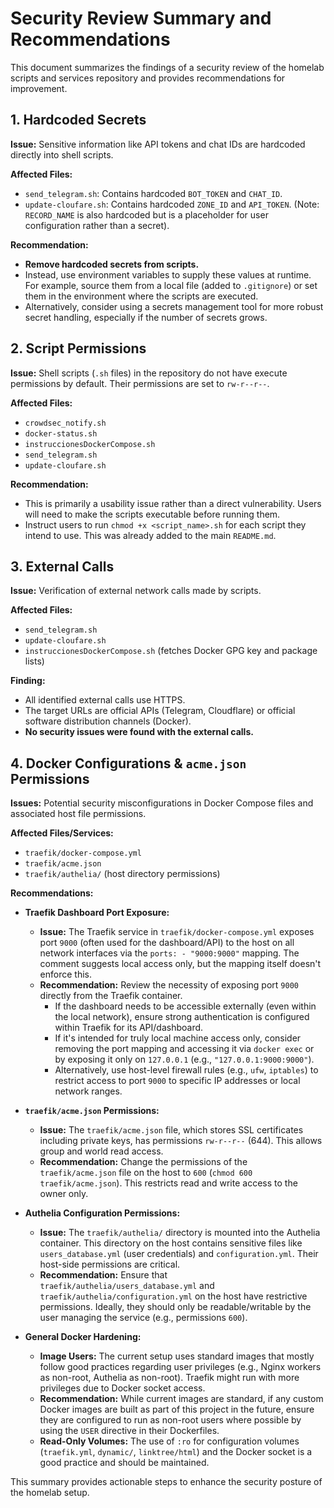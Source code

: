 # Security Review Summary and Recommendations

This document summarizes the findings of a security review of the homelab scripts and services repository and provides recommendations for improvement.

## 1. Hardcoded Secrets

**Issue:** Sensitive information like API tokens and chat IDs are hardcoded directly into shell scripts.

**Affected Files:**
-   `send_telegram.sh`: Contains hardcoded `BOT_TOKEN` and `CHAT_ID`.
-   `update-cloufare.sh`: Contains hardcoded `ZONE_ID` and `API_TOKEN`. (Note: `RECORD_NAME` is also hardcoded but is a placeholder for user configuration rather than a secret).

**Recommendation:**
-   **Remove hardcoded secrets from scripts.**
-   Instead, use environment variables to supply these values at runtime. For example, source them from a local file (added to `.gitignore`) or set them in the environment where the scripts are executed.
-   Alternatively, consider using a secrets management tool for more robust secret handling, especially if the number of secrets grows.

## 2. Script Permissions

**Issue:** Shell scripts (`.sh` files) in the repository do not have execute permissions by default. Their permissions are set to `rw-r--r--`.

**Affected Files:**
-   `crowdsec_notify.sh`
-   `docker-status.sh`
-   `instruccionesDockerCompose.sh`
-   `send_telegram.sh`
-   `update-cloufare.sh`

**Recommendation:**
-   This is primarily a usability issue rather than a direct vulnerability. Users will need to make the scripts executable before running them.
-   Instruct users to run `chmod +x <script_name>.sh` for each script they intend to use. This was already added to the main `README.md`.

## 3. External Calls

**Issue:** Verification of external network calls made by scripts.

**Affected Files:**
-   `send_telegram.sh`
-   `update-cloufare.sh`
-   `instruccionesDockerCompose.sh` (fetches Docker GPG key and package lists)

**Finding:**
-   All identified external calls use HTTPS.
-   The target URLs are official APIs (Telegram, Cloudflare) or official software distribution channels (Docker).
-   **No security issues were found with the external calls.**

## 4. Docker Configurations & `acme.json` Permissions

**Issues:** Potential security misconfigurations in Docker Compose files and associated host file permissions.

**Affected Files/Services:**
-   `traefik/docker-compose.yml`
-   `traefik/acme.json`
-   `traefik/authelia/` (host directory permissions)

**Recommendations:**

-   **Traefik Dashboard Port Exposure:**
    -   **Issue:** The Traefik service in `traefik/docker-compose.yml` exposes port `9000` (often used for the dashboard/API) to the host on all network interfaces via the `ports: - "9000:9000"` mapping. The comment suggests local access only, but the mapping itself doesn't enforce this.
    -   **Recommendation:** Review the necessity of exposing port `9000` directly from the Traefik container.
        -   If the dashboard needs to be accessible externally (even within the local network), ensure strong authentication is configured within Traefik for its API/dashboard.
        -   If it's intended for truly local machine access only, consider removing the port mapping and accessing it via `docker exec` or by exposing it only on `127.0.0.1` (e.g., `"127.0.0.1:9000:9000"`).
        -   Alternatively, use host-level firewall rules (e.g., `ufw`, `iptables`) to restrict access to port `9000` to specific IP addresses or local network ranges.

-   **`traefik/acme.json` Permissions:**
    -   **Issue:** The `traefik/acme.json` file, which stores SSL certificates including private keys, has permissions `rw-r--r--` (644). This allows group and world read access.
    -   **Recommendation:** Change the permissions of the `traefik/acme.json` file on the host to `600` (`chmod 600 traefik/acme.json`). This restricts read and write access to the owner only.

-   **Authelia Configuration Permissions:**
    -   **Issue:** The `traefik/authelia/` directory is mounted into the Authelia container. This directory on the host contains sensitive files like `users_database.yml` (user credentials) and `configuration.yml`. Their host-side permissions are critical.
    -   **Recommendation:** Ensure that `traefik/authelia/users_database.yml` and `traefik/authelia/configuration.yml` on the host have restrictive permissions. Ideally, they should only be readable/writable by the user managing the service (e.g., permissions `600`).

-   **General Docker Hardening:**
    -   **Image Users:** The current setup uses standard images that mostly follow good practices regarding user privileges (e.g., Nginx workers as non-root, Authelia as non-root). Traefik might run with more privileges due to Docker socket access.
    -   **Recommendation:** While current images are standard, if any custom Docker images are built as part of this project in the future, ensure they are configured to run as non-root users where possible by using the `USER` directive in their Dockerfiles.
    -   **Read-Only Volumes:** The use of `:ro` for configuration volumes (`traefik.yml`, `dynamic/`, `linktree/html`) and the Docker socket is a good practice and should be maintained.

This summary provides actionable steps to enhance the security posture of the homelab setup.
